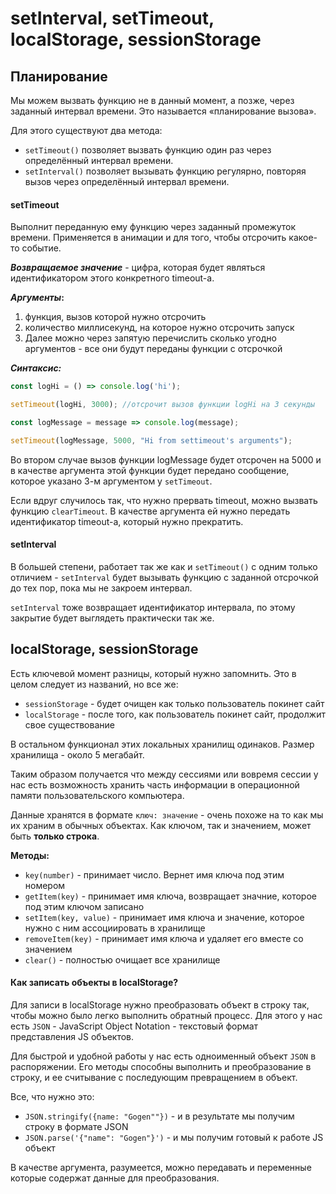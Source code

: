 # setInterval, setTimeout, localStorage, sessionStorage

## Планирование
Мы можем вызвать функцию не в данный момент, а позже, через заданный интервал времени. Это называется «планирование вызова».

Для этого существуют два метода:

* `setTimeout()` позволяет вызвать функцию один раз через определённый интервал времени.
* `setInterval()` позволяет вызывать функцию регулярно, повторяя вызов через определённый интервал времени.

#### setTimeout
Выполнит переданную ему функцию через заданный промежуток времени. Применяется в анимации и для того, чтобы отсрочить какое-то событие.

**_Возвращаемое значение_** -  цифра, которая будет являться идентификатором этого конкретного timeout-a. 

**_Аргументы_:**
1) функция, вызов которой нужно отсрочить
2) количество миллисекунд, на которое нужно отсрочить запуск
3) Далее можно через запятую перечислить сколько угодно аргументов - все они будут переданы функции с отсрочкой 

**_Синтаксис:_** 
```js
const logHi = () => console.log('hi');   

setTimeout(logHi, 3000); //отсрочит вызов функции logHi на 3 секунды

const logMessage = message => console.log(message);

setTimeout(logMessage, 5000, "Hi from settimeout's arguments");
```
Во втором случае вызов функции logMessage будет отсрочен на 5000 и в качестве аргумента этой функции будет передано сообщение, которое указано 3-м аргументом у `setTimeout`.

Если вдруг случилось так, что нужно прервать timeout, можно вызвать функцию `clearTimeout`. В качестве аргумента ей нужно передать идентификатор timeout-a, который нужно прекратить.

#### setInterval
В большей степени, работает так же как и `setTimeout()` с одним только отличием - `setInterval` будет вызывать функцию с заданной отсрочкой до тех пор, пока мы не закроем интервал.

`setInterval` тоже возвращает идентификатор интервала, по этому закрытие будет выглядеть практически так же. 

## localStorage, sessionStorage
Есть ключевой момент разницы, который нужно запомнить. Это в целом следует из названий, но все же:
* `sessionStorage` - будет очищен как только пользователь покинет сайт
* `localStorage` - после того, как пользователь покинет сайт, продолжит свое существование

В остальном функционал этих локальных хранилищ одинаков. Размер хранилища - около 5 мегабайт. 

Таким образом получается что между сессиями или вовремя сессии у нас есть возможность хранить часть информации в операционной памяти пользовательского компьютера.

Данные хранятся в формате `ключ: значение` - очень похоже на то как мы их храним в обычных объектах. Как ключом, так и значением, может быть **только строка**.

**Методы:**
* `key(number)` - принимает число. Вернет имя ключа под этим номером 
* `getItem(key)` - принимает имя ключа, возвращает значние, которое под этим ключом записано
* `setItem(key, value)` - принимает имя ключа и значение, которое нужно с ним ассоциировать в хранилище
* `removeItem(key)` - принимает имя ключа и удаляет его вместе со значением
* `clear()` - полностью очищает все хранилище

#### Как записать объекты в localStorage?
Для записи в localStorage нужно преобразовать объект в строку так, чтобы можно было легко выполнить обратный процесс. Для этого у нас есть `JSON` - JavaScript Object Notation - текстовый формат представления JS объектов.

Для быстрой и удобной работы у нас есть одноименный объект `JSON` в распоряжении. Его методы способны выполнить и преобразование в строку, и ее считывание с последующим превращением в объект.

Все, что нужно это:
* `JSON.stringify({name: "Gogen""})` - и в результате мы получим строку в формате JSON
* `JSON.parse('{"name": "Gogen"}')` - и мы получим готовый к работе JS объект

В качестве аргумента, разумеется, можно передавать и переменные которые содержат данные для преобразования.  